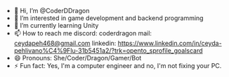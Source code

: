 - 👋 Hi, I’m @CoderDDragon
- 👀 I’m interested in game development and backend programming
- 🌱 I’m currently learning Unity
- 📫 How to reach me
  discord: coderdragon 
  mail: ceydapeh468@gmail.com
  linkedin: https://www.linkedin.com/in/ceyda-pehlivano%C4%9Flu-31b5451a2/?trk=opento_sprofile_goalscard
- 😄 Pronouns: She/Coder/Dragon/Gamer/Bot
- ⚡ Fun fact: Yes, I'm a computer engineer and no, I'm not fixing your PC.

<!---
CoderDDragon/CoderDDragon is a ✨ special ✨ repository because its `README.md` (this file) appears on your GitHub profile.
You can click the Preview link to take a look at your changes.
--->
